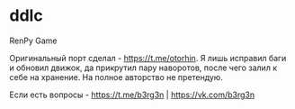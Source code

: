 # ddlc
 RenPy Game

Оригинальный порт сделал - https://t.me/otorhin.
Я лишь исправил баги и обновил движок, да прикрутил пару наворотов, после чего залил к себе на хранение.
На полное авторство не претендую.

Если есть вопросы - https://t.me/b3rg3n | https://vk.com/b3rg3n

